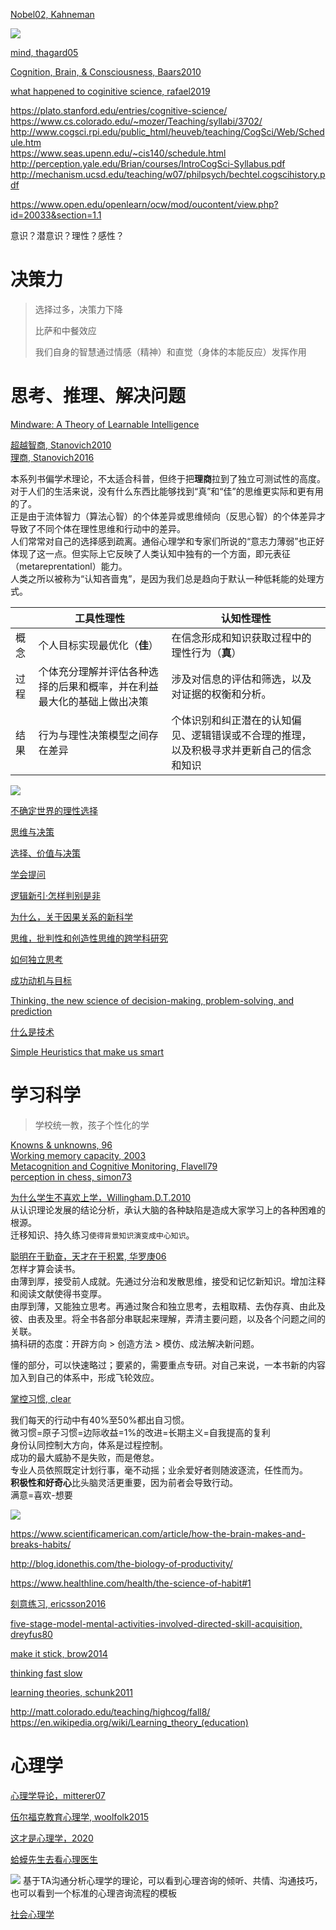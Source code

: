 [Nobel02, Kahneman](https://www.nobelprize.org/prizes/economic-sciences/2002/kahneman/facts/)


![](https://res.ailemon.net/blog/2019/20191202-5.png?x-oss-process=style/ailemon-blog-watermark-pic)

[mind, thagard05](https://book.douban.com/subject/1869660/)

[Cognition, Brain, & Consciousness, Baars2010](https://book.douban.com/subject/26715572/)  

[what happened to coginitive science, rafael2019](https://www.nature.com/articles/s41562-019-0626-2)

https://plato.stanford.edu/entries/cognitive-science/  
https://www.cs.colorado.edu/~mozer/Teaching/syllabi/3702/  
http://www.cogsci.rpi.edu/public_html/heuveb/teaching/CogSci/Web/Schedule.htm  
https://www.seas.upenn.edu/~cis140/schedule.html  
http://perception.yale.edu/Brian/courses/IntroCogSci-Syllabus.pdf  
http://mechanism.ucsd.edu/teaching/w07/philpsych/bechtel.cogscihistory.pdf  

https://www.open.edu/openlearn/ocw/mod/oucontent/view.php?id=20033&section=1.1


意识？潜意识？理性？感性？



# 决策力

> 选择过多，决策力下降
>
> 比萨和中餐效应
>
> 我们自身的智慧通过情感（精神）和直觉（身体的本能反应）发挥作用

# 思考、推理、解决问题

[Mindware: A Theory of Learnable Intelligence](https://nesslabs.com/mindware)

[超越智商, Stanovich2010](https://book.douban.com/subject/26605978/)  
[理商, Stanovich2016](https://book.douban.com/subject/35083569/)  

本系列书偏学术理论，不太适合科普，但终于把**理商**拉到了独立可测试性的高度。  
对于人们的生活来说，没有什么东西比能够找到“真”和“佳”的思维更实际和更有用的了。  
正是由于流体智力（算法心智）的个体差异或思维倾向（反思心智）的个体差异才导致了不同个体在理性思维和行动中的差异。  
人们常常对自己的选择感到疏离。通俗心理学和专家们所说的“意志力薄弱”也正好体现了这一点。但实际上它反映了人类认知中独有的一个方面，即元表征（metareprentationl）能力。  
人类之所以被称为“认知吝啬鬼”，是因为我们总是趋向于默认一种低耗能的处理方式。  

||工具性理性   | 认知性理性  |
|---|---|---|
|概念| 个人目标实现最优化（**佳**）  | 在信念形成和知识获取过程中的理性行为（**真**）  |
|过程| 个体充分理解并评估各种选择的后果和概率，并在利益最大化的基础上做出决策  | 涉及对信息的评估和筛选，以及对证据的权衡和分析。  |
|结果| 行为与理性决策模型之间存在差异  | 个体识别和纠正潜在的认知偏见、逻辑错误或不合理的推理，以及积极寻求并更新自己的信念和知识  |

![](image/rational.drawio.png)


[不确定世界的理性选择](https://book.douban.com/subject/25763679/)

[思维与决策](https://book.douban.com/subject/3542657/)

[选择、价值与决策](https://book.douban.com/subject/30172741/)

[学会提问](https://book.douban.com/subject/20428922/)

[逻辑新引·怎样判别是非](https://book.douban.com/subject/30289559/)

[为什么，关于因果关系的新科学](https://book.douban.com/subject/33438811/)



[思维，批判性和创造性思维的跨学科研究]()

[如何独立思考]()

[成功动机与目标]()

[Thinking, the new science of decision-making, problem-solving, and prediction]()

[什么是技术]()

[Simple Heuristics that make us smart]()


# 学习科学

> 学校统一教，孩子个性化的学



[Knowns & unknowns, 96](http://matt.colorado.edu/teaching/highcog/fall8/nbbbbchlpsu96.pdf)  
[Working memory capacity, 2003](http://matt.colorado.edu/teaching/highcog/fall8/cke3.pdf)  
[Metacognition and Cognitive Monitoring, Flavell79](https://pdfs.semanticscholar.org/ee65/2f0f63ed5b0cfe0af4cb4ea76b2ecf790c8d.pdf)  
[perception in chess, simon73](http://matt.colorado.edu/teaching/highcog/fall8/cs73.pdf)  

[为什么学生不喜欢上学，Willingham.D.T.2010](https://book.douban.com/subject/4864832/)  
从认识理论发展的结论分析，承认大脑的各种缺陷是造成大家学习上的各种困难的根源。  
迁移知识、持久练习`使得背景知识演变成中心知识`。 

[聪明在于勤奋，天才在于积累, 华罗庚06](https://book.douban.com/subject/1973934/)  
怎样才算会读书。  
由薄到厚，接受前人成就。先通过分治和发散思维，接受和记忆新知识。增加注释和阅读文献使得书变厚。  
由厚到薄，又能独立思考。再通过聚合和独立思考，去粗取精、去伪存真、由此及彼、由表及里。将全书各部分串联起来理解，弄清主要问题，以及各个问题之间的关联。  
搞科研的态度：开辟方向 > 创造方法 > 模仿、成法解决新问题。  

懂的部分，可以快速略过；要紧的，需要重点专研。对自己来说，一本书新的内容加入到自己的体系中，形成飞轮效应。  

[掌控习惯, clear](https://book.douban.com/subject/34326931/)

我们每天的行动中有40%至50%都出自习惯。  
微习惯=原子习惯=边际收益=1%的改进=长期主义=自我提高的复利    
身份认同控制大方向，体系是过程控制。  
成功的最大威胁不是失败，而是倦怠。  
专业人员依照既定计划行事，毫不动摇；业余爱好者则随波逐流，任性而为。  
**积极性和好奇心**比头脑灵活更重要，因为前者会导致行动。  
满意=喜欢-想要  

![](image/habit.drawio.png)

https://www.scientificamerican.com/article/how-the-brain-makes-and-breaks-habits/

http://blog.idonethis.com/the-biology-of-productivity/

https://www.healthline.com/health/the-science-of-habit#1


[刻意练习, ericsson2016](https://book.douban.com/subject/26895993/)

[five-stage-model-mental-activities-involved-directed-skill-acquisition, dreyfus80](https://www.researchgate.net/publication/235125013_A_Five-Stage_Model_of_the_Mental_Activities_Involved_in_Directed_Skill_Acquisition)

[make it stick, brow2014](file:///Users/liangge/Desktop/kupdf.net_make-it-stick-the-science-of-successful-learning.pdf)

[thinking fast slow](https://paulminors.com/blog/thinking-fast-slow-book-summary-pdf/)

[learning theories, schunk2011](https://book.douban.com/subject/10579469/?from=tag)

http://matt.colorado.edu/teaching/highcog/fall8/  
https://en.wikipedia.org/wiki/Learning_theory_(education)  


# 心理学

[心理学导论，mitterer07](https://book.douban.com/subject/2125973/)  


[伍尔福克教育心理学, woolfolk2015](https://book.douban.com/subject/26744183/)  

[这才是心理学，2020](https://book.douban.com/subject/35023259/)  

[蛤蟆先生去看心理医生](https://book.douban.com/subject/35143790/)  

![](image/hama.drawio.png)
基于TA沟通分析心理学的理论，可以看到心理咨询的倾听、共情、沟通技巧，也可以看到一个标准的心理咨询流程的模板 

[社会心理学](https://book.douban.com/subject/1476651/)


